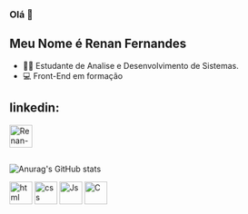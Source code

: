 ### Olá 👋
## Meu Nome é Renan Fernandes
 - :man_student: Estudante de Analise e Desenvolvimento de Sistemas.
 - :computer: Front-End em formação
 ## linkedin:
<a href="linkedin.com/in/renan-fernandes-de-oliveira-262221213">
<img align="center" alt="Renan-linkedin" heigh="30" width="40" src="https://cdn.jsdelivr.net/gh/devicons/devicon/icons/linkedin/linkedin-plain.svg" style="max-width:100%;">
</a>

##
 
 ![Anurag's GitHub stats](https://github-readme-stats.vercel.app/api?username=RenanFern&show_icons=true&theme=radical)

<img src="https://cdn.jsdelivr.net/gh/devicons/devicon/icons/html5/html5-original-wordmark.svg" alt="html" width="40" height="40" style="max-widthe:100%;"></img>
<img src="https://cdn.jsdelivr.net/gh/devicons/devicon/icons/css3/css3-original-wordmark.svg" alt="css" width="40" height="40" style="max-widthe:100%;"></img>
<img src="https://cdn.jsdelivr.net/gh/devicons/devicon/icons/javascript/javascript-original.svg" alt="Js" width="40" height="40" style="max-widthe:100%;"></img>
<img src="https://cdn.jsdelivr.net/gh/devicons/devicon/icons/c/c-original.svg" alt="C" width="40" height="40" style="max-widthe:100%;"></img>


<!--
**RenanFern/RenanFern** is a ✨ _special_ ✨ repository because its `README.md` (this file) appears on your GitHub profile.

Here are some ideas to get you started:

- 🔭 I’m currently working on ...
- 🌱 I’m currently learning ...
- 👯 I’m looking to collaborate on ...
- 🤔 I’m looking for help with ...
- 💬 Ask me about ...
- 📫 How to reach me: ...
- 😄 Pronouns: ...
- ⚡ Fun fact: ...
-->
